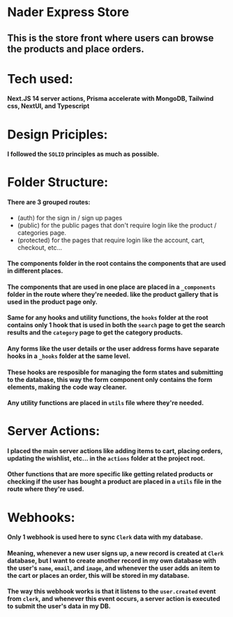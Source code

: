 # Nader Express Store

## This is the store front where users can browse the products and place orders.

# Tech used:

#### Next.JS 14 server actions, Prisma accelerate with MongoDB, Tailwind css, NextUI, and Typescript

# Design Priciples:

#### I followed the `SOLID` principles as much as possible.

# Folder Structure:

#### There are 3 grouped routes:

- (auth) for the sign in / sign up pages
- (public) for the public pages that don't require login like the product / categories page.
- (protected) for the pages that require login like the account, cart, checkout, etc...

#### The components folder in the root contains the components that are used in different places.

#### The components that are used in one place are placed in a `_components` folder in the route where they're needed. like the product gallery that is used in the product page only.

#### Same for any hooks and utility functions, the `hooks` folder at the root contains only 1 hook that is used in both the `search` page to get the search results and the `category` page to get the category products.

#### Any forms like the user details or the user address forms have separate hooks in a `_hooks` folder at the same level.

#### These hooks are resposible for managing the form states and submitting to the database, this way the form component only contains the form elements, making the code way cleaner.

#### Any utility functions are placed in **`utils`** file where they're needed.

# Server Actions:

#### I placed the main server actions like adding items to cart, placing orders, updating the wishlist, etc... in the **`actions`** folder at the project root.

#### Other functions that are more specific like getting related products or checking if the user has bought a product are placed in a `utils` file in the route where they're used.

# Webhooks:

#### Only 1 webhook is used here to sync `Clerk` data with my database.

#### Meaning, whenever a new user signs up, a new record is created at `Clerk` database, but I want to create another record in my own database with the user's `name`, `email`, and `image`, and whenever the user adds an item to the cart or places an order, this will be stored in my database.

#### The way this webhook works is that it listens to the `user.created` event from `clerk`, and whenever this event occurs, a server action is executed to submit the user's data in my DB.
